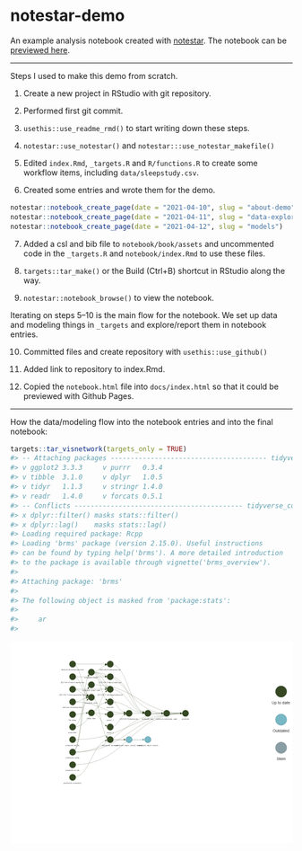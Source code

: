 
<!-- README.md is generated from README.Rmd. Please edit that file -->

# notestar-demo

<!-- badges: start -->
<!-- badges: end -->

An example analysis notebook created with
[notestar](https://github.com/tjmahr/notestar). The notebook can be
[previewed here](http://www.tjmahr.com/notestar-demo/index.html).

------------------------------------------------------------------------

Steps I used to make this demo from scratch.

1.  Create a new project in RStudio with git repository.

2.  Performed first git commit.

3.  `usethis::use_readme_rmd()` to start writing down these steps.

4.  `notestar::use_notestar()` and `notestar:::use_notestar_makefile()`

5.  Edited `index.Rmd`, `_targets.R` and `R/functions.R` to create some
    workflow items, including `data/sleepstudy.csv`.

6.  Created some entries and wrote them for the demo.

``` r
notestar::notebook_create_page(date = "2021-04-10", slug = "about-demo")
notestar::notebook_create_page(date = "2021-04-11", slug = "data-exploration")
notestar::notebook_create_page(date = "2021-04-12", slug = "models")
```

7.  Added a csl and bib file to `notebook/book/assets` and uncommented
    code in the `_targets.R` and `notebook/index.Rmd` to use these
    files.

8.  `targets::tar_make()` or the Build (Ctrl+B) shortcut in RStudio
    along the way.

9.  `notestar::notebook_browse()` to view the notebook.

Iterating on steps 5–10 is the main flow for the notebook. We set up
data and modeling things in `_targets` and explore/report them in
notebook entries.

10. Committed files and create repository with `usethis::use_github()`

11. Added link to repository to index.Rmd.

12. Copied the `notebook.html` file into `docs/index.html` so that it
    could be previewed with Github Pages.

------------------------------------------------------------------------

How the data/modeling flow into the notebook entries and into the final
notebook:

``` r
targets::tar_visnetwork(targets_only = TRUE)
#> -- Attaching packages --------------------------------------- tidyverse 1.3.0 --
#> v ggplot2 3.3.3     v purrr   0.3.4
#> v tibble  3.1.0     v dplyr   1.0.5
#> v tidyr   1.1.3     v stringr 1.4.0
#> v readr   1.4.0     v forcats 0.5.1
#> -- Conflicts ------------------------------------------ tidyverse_conflicts() --
#> x dplyr::filter() masks stats::filter()
#> x dplyr::lag()    masks stats::lag()
#> Loading required package: Rcpp
#> Loading 'brms' package (version 2.15.0). Useful instructions
#> can be found by typing help('brms'). A more detailed introduction
#> to the package is available through vignette('brms_overview').
#> 
#> Attaching package: 'brms'
#> 
#> The following object is masked from 'package:stats':
#> 
#>     ar
#> 
```

![](README_files/figure-gfm/graph-1.png)<!-- -->
